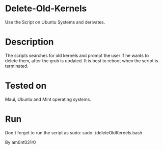 # Delete-Old-Kernels
 Use the Script on Ubuntu Systems and derivates.

# Description

The scripts searches for old kernels and prompt the user if he wants to delete them, after the grub is updated. 
It is best to reboot when the script is terminated.

# Tested on
Maui, Ubuntu and Mint operating systems.

# Run
Don't forget to run the script as sudo: sudo ./deleteOldKernels.bash

By am0nt031r0
